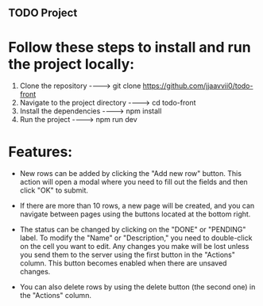 ## TODO Project

# Follow these steps to install and run the project locally:

1. Clone the repository ----> git clone https://github.com/jjaavvii0/todo-front
2. Navigate to the project directory ----> cd todo-front
3. Install the dependencies ----> npm install
4. Run the project ----> npm run dev

# Features:
- New rows can be added by clicking the "Add new row" button. This action will open a modal where you need to fill out the fields and then click "OK" to submit.

- If there are more than 10 rows, a new page will be created, and you can navigate between pages using the buttons located at the bottom right.

- The status can be changed by clicking on the "DONE" or "PENDING" label. To modify the "Name" or "Description," you need to double-click on the cell you want to edit. Any changes you make will be lost unless you send them to the server using the first button in the "Actions" column. This button becomes enabled when there are unsaved changes.

- You can also delete rows by using the delete button (the second one) in the "Actions" column.